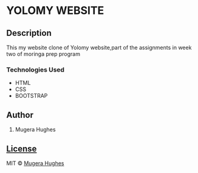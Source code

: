 # YOLOMY WEBSITE

## Description
This my website clone of Yolomy website,part of the assignments in week two of moringa prep program

### Technologies Used
* HTML
* CSS
* BOOTSTRAP

## Author
1. Mugera Hughes

## [License](https://github.com/MugeraH/yolomy-clone/blob/master/license)

MIT © [Mugera Hughes ](https://github.com/MugeraH) 
